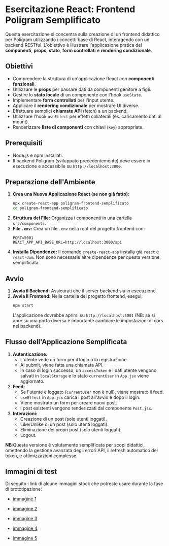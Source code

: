 # Esercitazione React: Frontend Poligram Semplificato

Questa esercitazione si concentra sulla creazione di un frontend didattico per Poligram utilizzando i concetti base di React, interagendo con un backend RESTful. L'obiettivo è illustrare l'applicazione pratica dei **componenti**, **props**, **stato**, **form controllati** e **rendering condizionale**.

## Obiettivi 

*   Comprendere la struttura di un'applicazione React con **componenti funzionali**.
*   Utilizzare le **props** per passare dati da componenti genitore a figli.
*   Gestire lo **stato locale** di un componente con l'hook `useState`.
*   Implementare **form controllati** per l'input utente.
*   Applicare il **rendering condizionale** per mostrare UI diverse.
*   Effettuare semplici **chiamate API** (fetch) a un backend.
*   Utilizzare l'hook `useEffect` per effetti collaterali (es. caricamento dati al mount).
*   Renderizzare **liste di componenti** con chiavi (`key`) appropriate.

## Prerequisiti

*   Node.js e npm installati.
*   Il backend Poligram (sviluppato precedentemente) deve essere in esecuzione e accessibile su `http://localhost:3000`.

## Preparazione dell'Ambiente

1.  **Crea una Nuova Applicazione React (se non già fatto):**
    ```bash
    npx create-react-app poligram-frontend-semplificato
    cd poligram-frontend-semplificato
    ```
2.  **Struttura dei File:** Organizza i componenti in una cartella `src/components`.
3.  **File `.env`:** Crea un file `.env` nella root del progetto frontend con:
    ```env
    PORT=5001
    REACT_APP_API_BASE_URL=http://localhost:3000/api
    ```
4.  **Installa Dipendenze:** Il comando `create-react-app` installa già `react` e `react-dom`. Non sono necessarie altre dipendenze per questa versione semplificata.

## Avvio

1.  **Avvia il Backend:** Assicurati che il server backend sia in esecuzione.
2.  **Avvia il Frontend:** Nella cartella del progetto frontend, esegui:
    ```bash
    npm start
    ```
    L'applicazione dovrebbe aprirsi su `http://localhost:5001` (NB: se si apre su una porta diversa è importante cambiare le impostazioni di cors nel backend).

## Flusso dell'Applicazione Semplificata

1.  **Autenticazione:**
    *   L'utente vede un form per il login o la registrazione.
    *   Al submit, viene fatta una chiamata API.
    *   In caso di login successo, un `accessToken` e i dati utente vengono salvati in `localStorage` e lo stato `currentUser` in `App.jsx` viene aggiornato.
2.  **Feed:**
    *   Se l'utente è loggato (`currentUser` non è null), viene mostrato il feed.
    *   `useEffect` in `App.jsx` carica i post all'avvio e dopo il login.
    *   Viene mostrato un form per creare nuovi post.
    *   I post esistenti vengono renderizzati dal componente `Post.jsx`.
3.  **Interazioni:**
    *   Creazione di un post (solo utenti loggati).
    *   Like/Unlike di un post (solo utenti loggati).
    *   Eliminazione dei propri post (solo utenti loggati).
    *   Logout.

**NB**:Questa versione è volutamente semplificata per scopi didattici, omettendo la gestione avanzata degli errori API, il refresh automatico del token, e ottimizzazioni complesse.

## Immagini di test
Di seguito i link di alcune immagini stock che potreste usare durante la fase di prototipazione:
- [immagine 1](https://cdn.pixabay.com/photo/2025/05/11/22/31/man-9594075_1280.jpg)

- [immagine 2](https://cdn.pixabay.com/photo/2025/04/22/09/32/daisy-9549631_1280.jpg)

- [immagine 3](https://cdn.pixabay.com/photo/2025/05/26/10/27/rock-9622937_1280.jpg)

- [immagine 4](https://cdn.pixabay.com/photo/2025/05/31/20/23/trees-9634157_1280.jpg)

- [immagine 5](https://cdn.pixabay.com/photo/2024/06/21/11/41/ai-generated-8844218_1280.jpg)